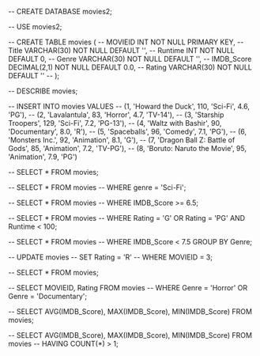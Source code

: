 -- CREATE DATABASE movies2;

-- USE movies2;

-- CREATE TABLE movies (
-- MOVIEID INT NOT NULL PRIMARY KEY,
-- Title VARCHAR(30) NOT NULL DEFAULT '',
-- Runtime INT NOT NULL DEFAULT 0,
-- Genre VARCHAR(30) NOT NULL DEFAULT '',
-- IMDB_Score DECIMAL(2,1) NOT NULL DEFAULT 0.0,
-- Rating VARCHAR(30) NOT NULL DEFAULT ''
-- );

-- DESCRIBE movies;

-- INSERT INTO movies VALUES
-- (1, 'Howard the Duck', 110, 'Sci-Fi', 4.6, 'PG'),
-- (2, 'Lavalantula', 83, 'Horror', 4.7, 'TV-14'),
-- (3, 'Starship Troopers', 129, 'Sci-Fi', 7.2, 'PG-13'),
-- (4, 'Waltz with Bashir', 90, 'Documentary', 8.0, 'R'),
-- (5, 'Spaceballs', 96, 'Comedy', 7.1, 'PG'),
-- (6, 'Monsters Inc.', 92, 'Animation', 8.1, 'G'),
-- (7, 'Dragon Ball Z: Battle of Gods', 85, 'Animation', 7.2, 'TV-PG'),
-- (8, 'Boruto: Naruto the Movie', 95, 'Animation', 7.9, 'PG')

-- SELECT * FROM movies;

-- SELECT * FROM movies
-- WHERE genre = 'Sci-Fi';

-- SELECT * FROM movies
-- WHERE IMDB_Score >= 6.5;

-- SELECT * FROM movies
-- WHERE Rating = 'G' OR Rating = 'PG' AND Runtime < 100;

-- SELECT * FROM movies
-- WHERE  IMDB_Score < 7.5 GROUP BY Genre;

-- UPDATE movies
-- SET Rating = 'R'
-- WHERE MOVIEID = 3;

-- SELECT * FROM movies;

-- SELECT MOVIEID, Rating FROM movies
-- WHERE Genre = 'Horror' OR Genre = 'Documentary';

-- SELECT AVG(IMDB_Score), MAX(IMDB_Score), MIN(IMDB_Score) FROM movies;

-- SELECT AVG(IMDB_Score), MAX(IMDB_Score), MIN(IMDB_Score) FROM movies
-- HAVING COUNT(*) > 1;